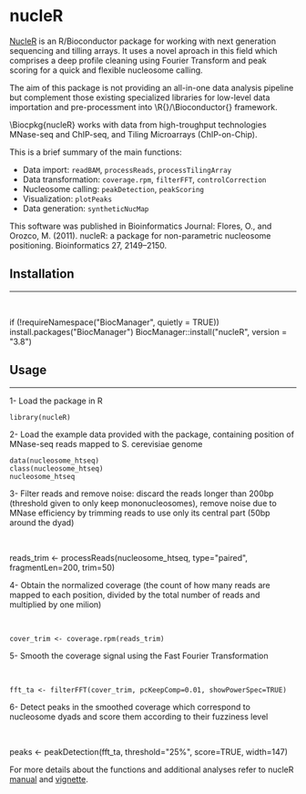 # nucleR

[NucleR](http://bioconductor.org/packages/nucleR/) is an R/Bioconductor package for working with next generation sequencing and tilling arrays. It uses a novel aproach in this field which comprises a deep profile cleaning using Fourier Transform and peak scoring for a quick and flexible nucleosome calling.

The aim of this package is not providing an all-in-one data analysis pipeline but complement those existing specialized libraries for low-level data importation and pre-processment into \R{}/\Bioconductor{} framework.

\Biocpkg{nucleR} works with data from high-troughput technologies MNase-seq and ChIP-seq, and Tiling Microarrays (ChIP-on-Chip).

This is a brief summary of the main functions:

* Data import: `readBAM`, `processReads`, `processTilingArray`
* Data transformation: `coverage.rpm`, `filterFFT`, `controlCorrection`
* Nucleosome calling: `peakDetection`, `peakScoring`
* Visualization: `plotPeaks`
* Data generation: `syntheticNucMap`

This software was published in Bioinformatics Journal: Flores, O., and Orozco, M. (2011). nucleR: a package for non-parametric nucleosome positioning. Bioinformatics 27, 2149–2150.


## Installation
---------------
&nbsp;

   if (!requireNamespace("BiocManager", quietly = TRUE))
       install.packages("BiocManager")
   BiocManager::install("nucleR", version = "3.8")


## Usage 
---------------


1- Load the package in R
&nbsp;

    library(nucleR)

2- Load the example data provided with the package, containing position of MNase-seq reads mapped to S. cerevisiae genome
&nbsp;

    data(nucleosome_htseq)
    class(nucleosome_htseq)
    nucleosome_htseq

3- Filter reads and remove noise:  discard the reads longer than 200bp (threshold given to only keep mononucleosomes), remove noise due to MNase efficiency by trimming reads to use only its central part (50bp around the dyad) 

&nbsp;
  
   reads_trim <- processReads(nucleosome_htseq, type="paired", fragmentLen=200, trim=50)

4- Obtain the normalized coverage (the count of how many reads are mapped to each position, divided by the total number of reads and multiplied by one milion)  

&nbsp;

    cover_trim <- coverage.rpm(reads_trim)

5- Smooth the coverage signal using the Fast Fourier Transformation

&nbsp;

    fft_ta <- filterFFT(cover_trim, pcKeepComp=0.01, showPowerSpec=TRUE)

6- Detect peaks in the smoothed coverage which correspond to nucleosome dyads and score them according to their fuzziness level

&nbsp;

   peaks <- peakDetection(fft_ta, threshold="25%", score=TRUE, width=147)


For more details about the functions and additional analyses refer to nucleR [manual](https://bioconductor.org/packages/release/bioc/manuals/nucleR/man/nucleR.pdf) and [vignette](https://bioconductor.org/packages/release/bioc/vignettes/nucleR/inst/doc/nucleR.pdf).




